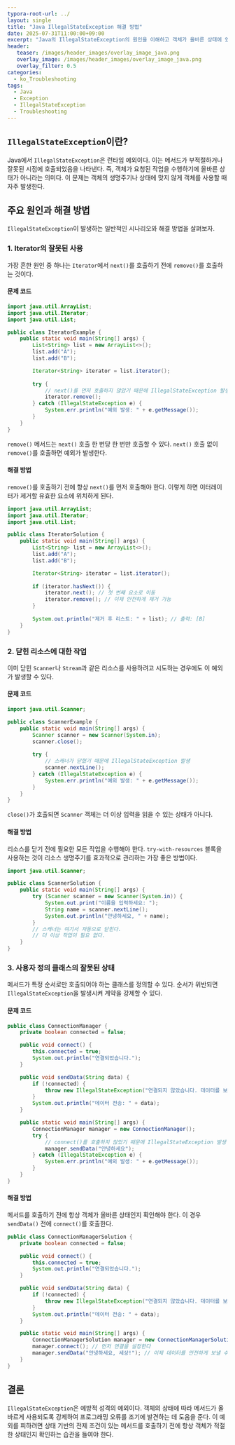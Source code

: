 ```yaml
---
typora-root-url: ../
layout: single
title: "Java IllegalStateException 해결 방법"
date: 2025-07-31T11:00:00+09:00
excerpt: "Java의 IllegalStateException의 원인을 이해하고 객체가 올바른 상태에 있을 때만 메서드를 호출하여 해결하는 방법을 배웁니다. 실용적인 예제를 통해 확인하세요."
header:
   teaser: /images/header_images/overlay_image_java.png
   overlay_image: /images/header_images/overlay_image_java.png
   overlay_filter: 0.5
categories:
  - ko_Troubleshooting
tags:
  - Java
  - Exception
  - IllegalStateException
  - Troubleshooting
---
```


## `IllegalStateException`이란?

Java에서 `IllegalStateException`은 런타임 예외이다. 이는 메서드가 부적절하거나 잘못된 시점에 호출되었음을 나타낸다. 즉, 객체가 요청된 작업을 수행하기에 올바른 상태가 아니라는 의미다. 이 문제는 객체의 생명주기나 상태에 맞지 않게 객체를 사용할 때 자주 발생한다.

## 주요 원인과 해결 방법

`IllegalStateException`이 발생하는 일반적인 시나리오와 해결 방법을 살펴보자.

### 1. Iterator의 잘못된 사용

가장 흔한 원인 중 하나는 `Iterator`에서 `next()`를 호출하기 전에 `remove()`를 호출하는 것이다.

#### 문제 코드

```java
import java.util.ArrayList;
import java.util.Iterator;
import java.util.List;

public class IteratorExample {
    public static void main(String[] args) {
        List<String> list = new ArrayList<>();
        list.add("A");
        list.add("B");

        Iterator<String> iterator = list.iterator();
        
        try {
            // next()를 먼저 호출하지 않았기 때문에 IllegalStateException 발생
            iterator.remove(); 
        } catch (IllegalStateException e) {
            System.err.println("예외 발생: " + e.getMessage());
        }
    }
}
```

`remove()` 메서드는 `next()` 호출 한 번당 한 번만 호출할 수 있다. `next()` 호출 없이 `remove()`를 호출하면 예외가 발생한다.

#### 해결 방법

`remove()`를 호출하기 전에 항상 `next()`를 먼저 호출해야 한다. 이렇게 하면 이터레이터가 제거할 유효한 요소에 위치하게 된다.

```java
import java.util.ArrayList;
import java.util.Iterator;
import java.util.List;

public class IteratorSolution {
    public static void main(String[] args) {
        List<String> list = new ArrayList<>();
        list.add("A");
        list.add("B");

        Iterator<String> iterator = list.iterator();
        
        if (iterator.hasNext()) {
            iterator.next(); // 첫 번째 요소로 이동
            iterator.remove(); // 이제 안전하게 제거 가능
        }
        
        System.out.println("제거 후 리스트: " + list); // 출력: [B]
    }
}
```

### 2. 닫힌 리소스에 대한 작업

이미 닫힌 `Scanner`나 `Stream`과 같은 리소스를 사용하려고 시도하는 경우에도 이 예외가 발생할 수 있다.

#### 문제 코드

```java
import java.util.Scanner;

public class ScannerExample {
    public static void main(String[] args) {
        Scanner scanner = new Scanner(System.in);
        scanner.close();
        
        try {
            // 스캐너가 닫혔기 때문에 IllegalStateException 발생
            scanner.nextLine(); 
        } catch (IllegalStateException e) {
            System.err.println("예외 발생: " + e.getMessage());
        }
    }
}
```

`close()`가 호출되면 `Scanner` 객체는 더 이상 입력을 읽을 수 있는 상태가 아니다.

#### 해결 방법

리소스를 닫기 전에 필요한 모든 작업을 수행해야 한다. `try-with-resources` 블록을 사용하는 것이 리소스 생명주기를 효과적으로 관리하는 가장 좋은 방법이다.

```java
import java.util.Scanner;

public class ScannerSolution {
    public static void main(String[] args) {
        try (Scanner scanner = new Scanner(System.in)) {
            System.out.print("이름을 입력하세요: ");
            String name = scanner.nextLine();
            System.out.println("안녕하세요, " + name);
        } 
        // 스캐너는 여기서 자동으로 닫힌다.
        // 더 이상 작업이 필요 없다.
    }
}
```

### 3. 사용자 정의 클래스의 잘못된 상태

메서드가 특정 순서로만 호출되어야 하는 클래스를 정의할 수 있다. 순서가 위반되면 `IllegalStateException`을 발생시켜 계약을 강제할 수 있다.

#### 문제 코드

```java
public class ConnectionManager {
    private boolean connected = false;

    public void connect() {
        this.connected = true;
        System.out.println("연결되었습니다.");
    }

    public void sendData(String data) {
        if (!connected) {
            throw new IllegalStateException("연결되지 않았습니다. 데이터를 보낼 수 없습니다.");
        }
        System.out.println("데이터 전송: " + data);
    }

    public static void main(String[] args) {
        ConnectionManager manager = new ConnectionManager();
        try {
            // connect()를 호출하지 않았기 때문에 IllegalStateException 발생
            manager.sendData("안녕하세요");
        } catch (IllegalStateException e) {
            System.err.println("예외 발생: " + e.getMessage());
        }
    }
}
```

#### 해결 방법

메서드를 호출하기 전에 항상 객체가 올바른 상태인지 확인해야 한다. 이 경우 `sendData()` 전에 `connect()`를 호출한다.

```java
public class ConnectionManagerSolution {
    private boolean connected = false;

    public void connect() {
        this.connected = true;
        System.out.println("연결되었습니다.");
    }

    public void sendData(String data) {
        if (!connected) {
            throw new IllegalStateException("연결되지 않았습니다. 데이터를 보낼 수 없습니다.");
        }
        System.out.println("데이터 전송: " + data);
    }

    public static void main(String[] args) {
        ConnectionManagerSolution manager = new ConnectionManagerSolution();
        manager.connect(); // 먼저 연결을 설정한다
        manager.sendData("안녕하세요, 세상!"); // 이제 데이터를 안전하게 보낼 수 있다
    }
}
```

## 결론

`IllegalStateException`은 예방적 성격의 예외이다. 객체의 상태에 따라 메서드가 올바르게 사용되도록 강제하여 프로그래밍 오류를 조기에 발견하는 데 도움을 준다. 이 예외를 피하려면 상태 기반의 전제 조건이 있는 메서드를 호출하기 전에 항상 객체가 적절한 상태인지 확인하는 습관을 들여야 한다.

